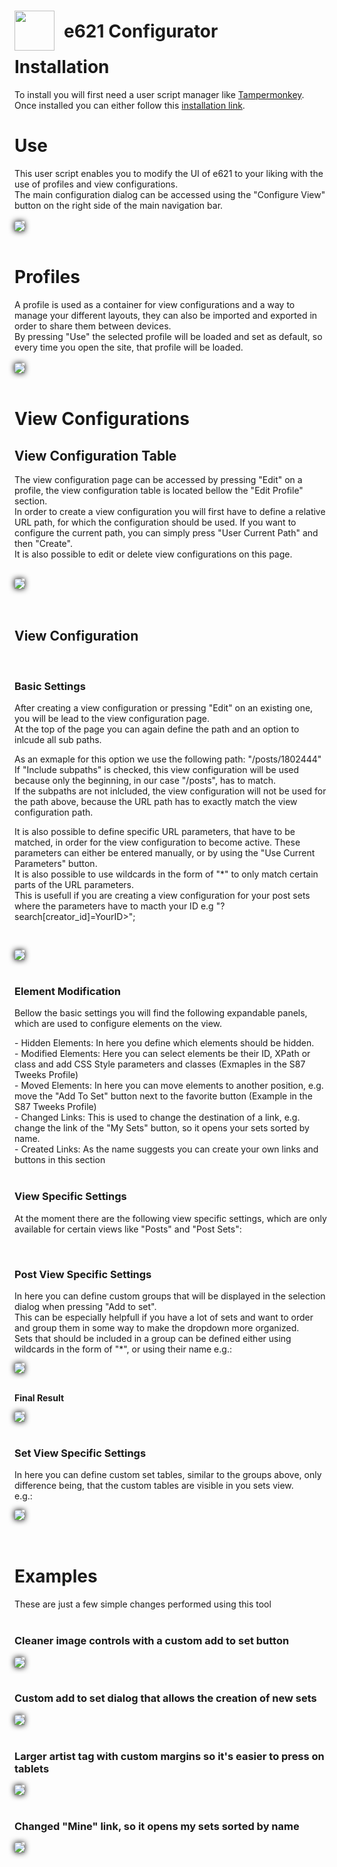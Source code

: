 <div>
    <image src="./icons/e621Configurator.png" style="float: left; width: 64px; height: 64px">
    <h1 style="position: relative; left: 15px; top: 16px; margin-bottom: 30px">e621 Configurator</h1>
</div>

# Installation
To install you will first need a user script manager like [Tampermonkey](https://www.tampermonkey.net/).<br>
Once installed you can either follow this [installation link](./e621Configurator.user.js). 

# Use

This user script enables you to modify the UI of e621 to your liking with the use of profiles and view configurations.<br>
The main configuration dialog can be accessed using the "Configure View" button on the right side of the main navigation bar.<br><br>
<image src="./images/configureViewButton.png" style="box-shadow: 0px 0px 10px black;"><br><br> 

# Profiles
A profile is used as a container for view configurations and a way to manage your different layouts, they can also be imported and exported in order to share them between devices.<br>
By pressing "Use" the selected profile will be loaded and set as default, so every time you open the site, that profile will be loaded.<br><br>
<image src="./images/profileSelection.png" style="box-shadow: 0px 0px 10px black;"><br><br> 

# View Configurations

## View Configuration Table
The view configuration page can be accessed by pressing "Edit" on a profile, the view configuration table is located bellow the "Edit Profile" section.<br>
In order to create a view configuration you will first have to define a relative URL path, for which the configuration should be used. If you want to configure the current path, you can simply press "User Current Path" and then "Create".<br>
It is also possible to edit or delete view configurations on this page.<br><br> 

<image src="./images/viewConfigurationOverview.png" style="box-shadow: 0px 0px 10px black;"><br><br><br>

## View Configuration
<br>

### Basic Settings 
<p>
After creating a view configuration or pressing "Edit" on an existing one, you will be lead to the view configuration page.<br>
At the top of the page you can again define the path and an option to inlcude all sub paths.
</p>
<p>
As an exmaple for this option we use the following path: "/posts/1802444" 
<br>If "Include subpaths" is checked, this view configuration will be used because only the beginning, in our case "/posts", has to match. 
<br>If the subpaths are not inlcluded, the view configuration will not be used for the path above, because the URL path has to exactly match the view configuration path.
</p>
<p>
It is also possible to define specific URL parameters, that have to be matched, in order for the view configuration to become active.
These parameters can either be entered manually, or by using the "Use Current Parameters" button.
<br>It is also possible to use wildcards in the form of "*" to only match certain parts of the URL parameters.<br>
This is usefull if you are creating a view configuration for your post sets where the parameters have to macth your ID e.g "?search[creator_id]=YourID>";
</p>

<br>

<image src="./images/viewConfigurationPage.png" style="box-shadow: 0px 0px 10px black;"><br><br> 

### Element Modification

<p>
Bellow the basic settings you will find the following expandable panels, which are used to configure elements on the view.
</p>
- Hidden Elements: In here you define which elements should be hidden.<br>
- Modified Elements: Here you can select elements be their ID, XPath or class and add CSS Style parameters and classes (Exmaples in the S87 Tweeks Profile)<br>
- Moved Elements: In here you can move elements to another position, e.g. move the "Add To Set" button next to the favorite button (Example in the S87 Tweeks Profile)<br>
- Changed Links: This is used to change the destination of a link, e.g. change the link of the "My Sets" button, so it opens your sets sorted by name.<br>
- Created Links: As the name suggests you can create your own links and buttons in this section
<br><br>

### View Specific Settings
<p>
At the moment there are the following view specific settings, which are only available for certain views like "Posts" and "Post Sets":
</p>
<br>

### Post View Specific Settings
<p>
In here you can define custom groups that will be displayed in the selection dialog when pressing "Add to set". <br>
This can be especially helpfull if you have a lot of sets and want to order and group them in some way to make the dropdown more organized.<br>
Sets that should be included in a group can be defined either using wildcards in the form of "*", or using their name e.g.:<br>
</p>

<image src="./images/customSetGroupTable.png" style="box-shadow: 0px 0px 10px black;">
<br><br>

**Final Result**

<image src="./images/addToSetSelectionGroups.png" style="box-shadow: 0px 0px 10px black;"><br><br> 

### Set View Specific Settings
<p>
In here you can define custom set tables, similar to the groups above, only difference being, that the custom tables are visible in you sets view.<br>
e.g.:
</p>

<image src="./images/customSetTables.png" style="box-shadow: 0px 0px 10px black;"><br><br> 
<br>

# Examples
These are just a few simple changes performed using this tool<br><br>

### Cleaner image controls with a custom add to set button
<image src="./images/customizedImageControls.png" style="box-shadow: 0px 0px 10px black;"><br><br> 

### Custom add to set dialog that allows the creation of new sets
<image src="./images/CustomAddToSetPopup.png" style="box-shadow: 0px 0px 10px black;"><br><br> 

### Larger artist tag with custom margins so it's easier to press on tablets
<image src="./images/largerArtistTag.png" style="box-shadow: 0px 0px 10px black;"><br><br> 

### Changed "Mine" link, so it opens my sets sorted by name
<image src="./images/CustomMySetsLink.png" style="box-shadow: 0px 0px 10px black;"><br><br> 